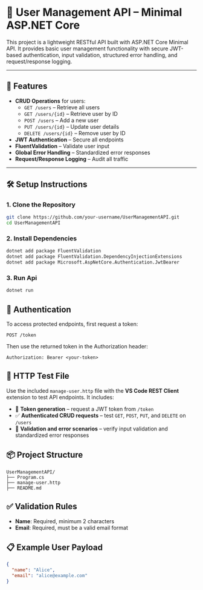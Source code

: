 # 📘 User Management API – Minimal ASP.NET Core

This project is a lightweight RESTful API built with ASP.NET Core Minimal API. It provides basic user management functionality with secure JWT-based authentication, input validation, structured error handling, and request/response logging.

---

## 🚀 Features

- **CRUD Operations** for users:
  - `GET /users` – Retrieve all users
  - `GET /users/{id}` – Retrieve user by ID
  - `POST /users` – Add a new user
  - `PUT /users/{id}` – Update user details
  - `DELETE /users/{id}` – Remove user by ID
- **JWT Authentication** – Secure all endpoints
- **FluentValidation** – Validate user input
- **Global Error Handling** – Standardized error responses
- **Request/Response Logging** – Audit all traffic

---

## 🛠️ Setup Instructions

### 1. Clone the Repository

```bash
git clone https://github.com/your-username/UserManagementAPI.git
cd UserManagementAPI
```

### 2. Install Dependencies

```bash
dotnet add package FluentValidation
dotnet add package FluentValidation.DependencyInjectionExtensions
dotnet add package Microsoft.AspNetCore.Authentication.JwtBearer
```

### 3. Run Api

```bash
dotnet run
```

## 🔐 Authentication

To access protected endpoints, first request a token:

```http
POST /token
```

Then use the returned token in the Authorization header:

```http
Authorization: Bearer <your-token>
```

## 📄 HTTP Test File

Use the included `manage-user.http` file with the **VS Code REST Client** extension to test API endpoints. It includes:

- 🔐 **Token generation** – request a JWT token from `/token`
- ✅ **Authenticated CRUD requests** – test `GET`, `POST`, `PUT`, and `DELETE` on `/users`
- 🛑 **Validation and error scenarios** – verify input validation and standardized error responses

## 📦 Project Structure

```plaintext
UserManagementAPI/
├── Program.cs
├── manage-user.http
├── README.md
```

## ✅ Validation Rules

- **Name**: Required, minimum 2 characters
- **Email**: Required, must be a valid email format

## 📋 Example User Payload

```json
{
  "name": "Alice",
  "email": "alice@example.com"
}
```
